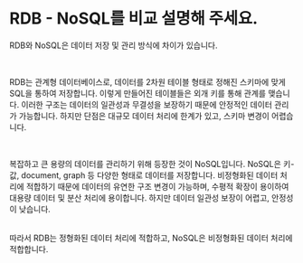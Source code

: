 # RDB - NoSQL를 비교 설명해 주세요.

RDB와 NoSQL은 데이터 저장 및 관리 방식에 차이가 있습니다.

<br>

RDB는 관계형 데이터베이스로, 데이터를 2차원 테이블 형태로 정해진 스키마에 맞게 SQL을 통하여 저장합니다. 
이렇게 만들어진 테이블들은 외개 키를 통해 관계를 맺습니다.
이러한 구조는 데이터의 일관성과 무결성을 보장하기 때문에 안정적인 데이터 관리가 가능합니다.
하지만 단점은 대규모 데이터 처리에 한계가 있고, 스키마 변경이 어렵습니다.

<br>

복잡하고 큰 용량의 데이터를 관리하기 위해 등장한 것이 NoSQL입니다.
NoSQL은 키-값, document, graph 등 다양한 형태로 데이터를 저장합니다.
비정형화된 데이터 처리에 적합하기 때문에
데이터의 유연한 구조 변경이 가능하며, 수평적 확장이 용이하여 대용량 데이터 및 분산 처리에 용이합니다.
하지만 데이터 일관성 보장이 어렵고, 안정성이 낮습니다. 

<br>
따라서 RDB는 정형화된 데이터 처리에 적합하고, NoSQL은 비정형화된 데이터 처리에 적합합니다.

